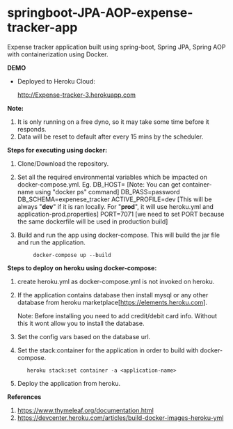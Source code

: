 # springboot-JPA-AOP-expense-tracker-app
Expense tracker application built using spring-boot, Spring JPA, Spring AOP with containerization using Docker.

**DEMO**
 - Deployed to Heroku Cloud: 

	http://Expense-tracker-3.herokuapp.com
	
**Note:** 
1. It is only running on a free dyno, so it may take some time before it responds.
2. Data will be reset to default after every 15 mins by the scheduler.

**Steps for executing using docker:**
1. Clone/Download the repository.

2. Set all the required environmental variables which be impacted on docker-compose.yml.
   Eg.
        DB_HOST=<container-name> [Note: You can get container-name using "docker ps" command]
        DB_PASS=password
        DB_SCHEMA=expenese_tracker
        ACTIVE_PROFILE=dev [This will be always "**dev**" if it is ran locally. For "**prod**", 
                            it will use heroku.yml and application-prod.properties]
        PORT=7071 [we need to set PORT because the same dockerfile will be used in production build]

3. Build and run the app using docker-compose. This will build the jar file and run the application.
   ```
	    docker-compose up --build
   ```

**Steps to deploy on heroku using docker-compose:**

1. create heroku.yml as docker-compose.yml is not invoked on heroku.

2. If the application contains database then install mysql or any other database 
   from heroku marketplace[https://elements.heroku.com]. 
   
   Note: Before installing you need to add credit/debit card info. Without this it 
         wont allow you to install the database.

3. Set the config vars based on the database url.
         
4. Set the stack:container for the application in order to build with docker-compose.
   ```
      heroku stack:set container -a <application-name>
   ```
  
5. Deploy the application from heroku.

**References**	
1. https://www.thymeleaf.org/documentation.html
2. https://devcenter.heroku.com/articles/build-docker-images-heroku-yml
